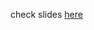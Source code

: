 check slides <a href="https://docs.google.com/presentation/d/1Y9spajwDlXNka2mo6nBAU5wU9ahSm7WRlzKO_uCuNg0/edit?usp=sharing">here</a>